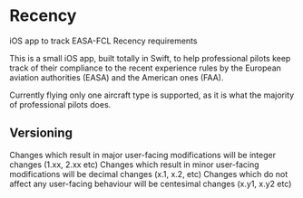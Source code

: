 # Recency
iOS app to track EASA-FCL Recency requirements

This is a small iOS app, built totally in Swift, to help professional pilots keep track of their compliance to the recent experience rules by the European aviation authorities (EASA) and the American ones (FAA).

Currently flying only one aircraft type is supported, as it is what the majority of professional pilots does.

## Versioning

Changes which result in major user-facing modifications will be integer changes (1.xx, 2.xx etc)
Changes which result in minor user-facing modifications will be decimal changes (x.1, x.2, etc)
Changes which do not affect any user-facing behaviour will be centesimal changes (x.y1, x.y2 etc)
